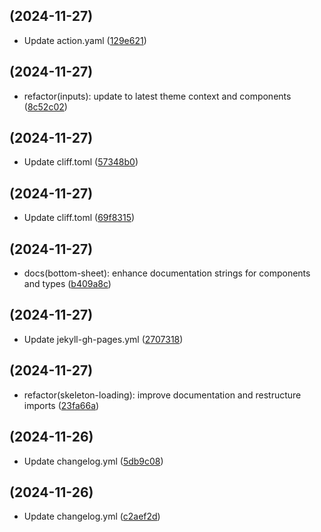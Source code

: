 ##  (2024-11-27)

* Update action.yaml ([129e621](https://github.com/RedonAlla/flexnative/commit/129e621))



##  (2024-11-27)

* refactor(inputs): update to latest theme context and components ([8c52c02](https://github.com/RedonAlla/flexnative/commit/8c52c02))



##  (2024-11-27)

* Update cliff.toml ([57348b0](https://github.com/RedonAlla/flexnative/commit/57348b0))



##  (2024-11-27)

* Update cliff.toml ([69f8315](https://github.com/RedonAlla/flexnative/commit/69f8315))



##  (2024-11-27)

* docs(bottom-sheet): enhance documentation strings for components and types ([b409a8c](https://github.com/RedonAlla/flexnative/commit/b409a8c))



##  (2024-11-27)

* Update jekyll-gh-pages.yml ([2707318](https://github.com/RedonAlla/flexnative/commit/2707318))



##  (2024-11-27)

* refactor(skeleton-loading): improve documentation and restructure imports ([23fa66a](https://github.com/RedonAlla/flexnative/commit/23fa66a))



##  (2024-11-26)

* Update changelog.yml ([5db9c08](https://github.com/RedonAlla/flexnative/commit/5db9c08))



##  (2024-11-26)

* Update changelog.yml ([c2aef2d](https://github.com/RedonAlla/flexnative/commit/c2aef2d))



